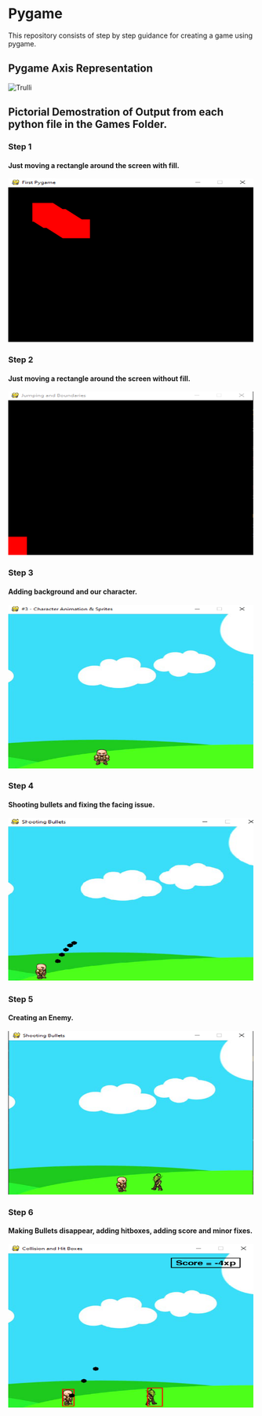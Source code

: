 # Pygame 

This repository consists of step by step guidance for creating a game using pygame.  

## Pygame Axis Representation
<img src="drawing-axis.jpg" alt="Trulli" width="500" height="333">

## Pictorial Demostration of Output from each python file in the Games Folder.
### Step 1 
#### Just moving a rectangle around the screen with fill.
<img src="Step 1.PNG" alt="Trulli" width="500" height="333">

### Step 2
#### Just moving a rectangle around the screen without fill.
<img src="Step 2.PNG" alt="Trulli" width="500" height="333">

### Step 3
#### Adding background and our character.
<img src="Step 3.PNG" alt="Trulli" width="500" height="333">

### Step 4
#### Shooting bullets and fixing the facing issue.
<img src="Step 4.png" alt="Trulli" width="500" height="333">

### Step 5 
#### Creating an Enemy.
<img src="Step 5.PNG" alt="Trulli" width="500" height="333">

### Step 6
#### Making Bullets disappear, adding hitboxes, adding score and minor fixes.
<img src="Step 6.png" alt="Trulli" width="500" height="333">
